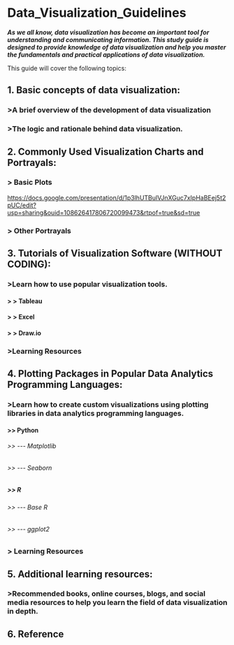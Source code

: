 # Data_Visualization_Guidelines
***As we all know, data visualization has become an important tool for understanding and communicating information. This study guide is designed to provide knowledge of data visualization and help you master the fundamentals and practical applications of data visualization.***

This guide will cover the following topics:

## 1. Basic concepts of data visualization:

### >A brief overview of the development of data visualization
### >The logic and rationale behind data visualization.

## 2. Commonly Used Visualization Charts and Portrayals:
### > Basic Plots
https://docs.google.com/presentation/d/1p3lhUTBulVJnXGuc7xIpHaBEej5t2pUC/edit?usp=sharing&ouid=108626417806720099473&rtpof=true&sd=true

### > Other Portrayals

## 3. Tutorials of Visualization Software (WITHOUT CODING):

### >Learn how to use popular visualization tools.
#### > > Tableau
#### > > Excel
#### > > Draw.io
### >Learning Resources

## 4. Plotting Packages in Popular Data Analytics Programming Languages:

### >Learn how to create custom visualizations using plotting libraries in data analytics programming languages.
#### >> Python
###### >> --- Matplotlib
###### >> --- Seaborn
##### >> R
###### >> --- Base R
###### >> --- ggplot2
### > Learning Resources

## 5. Additional learning resources:

### >Recommended books, online courses, blogs, and social media resources to help you learn the field of data visualization in depth.
## 6. Reference
